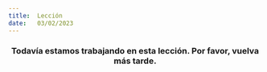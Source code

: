 ```yaml
---
title:  Lección
date:   03/02/2023
---
```


### <center>Todavía estamos trabajando en esta lección. Por favor, vuelva más tarde.</center>